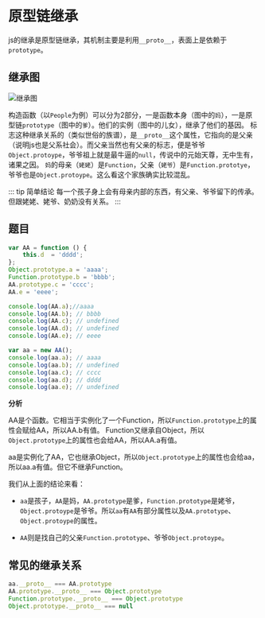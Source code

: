 # 原型链继承

js的继承是原型链继承，其机制主要是利用`__proto__`，表面上是依赖于`prototype`。

## 继承图

![继承图](/proto.png)

构造函数（以`People`为例）可以分为2部分，一是函数本身（图中的`妈`），一是原型链`prototype`（图中的`爹`）。他们的实例（图中的儿女），继承了他们的基因。
标志这种继承关系的（类似世俗的族谱），是`__proto__`这个属性，它指向的是父亲（说明js也是父系社会）。而父亲当然也有父亲的标志，便是爷爷`Object.protoype`，爷爷祖上就是最牛逼的`null`，传说中的元始天尊，无中生有，诸果之因。
`妈`的母亲（`姥姥`）是`Function`，父亲（`姥爷`）是`Function.prototye`，爷爷也是`Object.protoype`。这么看这个家族确实比较混乱。

::: tip 简单结论
每一个孩子身上会有母亲内部的东西，有父亲、爷爷留下的传承。但跟姥姥、姥爷、奶奶没有关系。
:::

## 题目
``` js
var AA = function () {
    this.d  = 'dddd';
};
Object.prototype.a = 'aaaa';
Function.prototype.b = 'bbbb';
AA.prototype.c = 'cccc';
AA.e = 'eeee';

console.log(AA.a);//aaaa
console.log(AA.b); // bbbb
console.log(AA.c); // undefined
console.log(AA.d); // undefined
console.log(AA.e); // eeee

var aa = new AA();
console.log(aa.a); // aaaa
console.log(aa.b); // undefined
console.log(aa.c); // cccc
console.log(aa.d); // dddd
console.log(aa.e); // undefined

```

**分析**

AA是个函数。它相当于实例化了一个Function，所以`Function.prototype`上的属性会赋给AA，所以AA.b有值。
Function又继承自Object，所以`Object.prototype`上的属性也会给AA，所以AA.a有值。

aa是实例化了AA，它也继承Object，所以`Object.prototype`上的属性也会给aa，所以aa.a有值。但它不继承Function。

我们从上面的结论来看：

- `aa`是孩子，`AA`是妈，`AA.prototype`是爹，`Function.prototype`是姥爷，`Object.protoype`是爷爷。所以`aa`有`AA`有部分属性以及`AA.prototype`、`Object.protoype`的属性。

- `AA`则是找自己的父亲`Function.prototype`、爷爷`Object.protoype`。

## 常见的继承关系
``` js
aa.__proto__ === AA.prototype
AA.prototype.__proto__ === Object.prototype
Function.prototype.__proto__ === Object.prototype
Object.prototype.__proto__ === null
```
